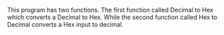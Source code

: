 This program has two functions. The first function called Decimal to Hex which converts a Decimal to Hex. While the second function called Hex to Decimal converts a Hex input to decimal.